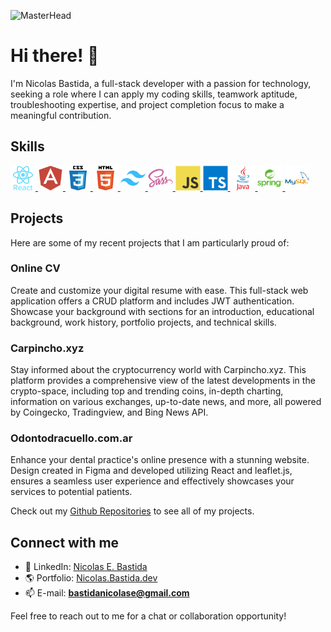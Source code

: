 ![MasterHead](https://i.imgur.com/hrzLF2u.gif)

# Hi there! 👋

I'm Nicolas Bastida, a full-stack developer with a passion for technology, seeking a role where I can apply my coding skills, teamwork aptitude, troubleshooting expertise, and project completion focus to make a meaningful contribution.

## Skills
<a href="https://reactjs.org/" target="_blank" rel="noreferrer">
  <img src="https://raw.githubusercontent.com/devicons/devicon/master/icons/react/react-original-wordmark.svg" alt="react" width="40" height="40"/>
</a>
<a href="https://angular.io/" target="_blank" rel="noreferrer">
  <img src="https://raw.githubusercontent.com/devicons/devicon/master/icons/angularjs/angularjs-plain.svg" alt="angular" width="40" height="40"/>
</a>
<a href="https://developer.mozilla.org/en-US/docs/Web/CSS" target="_blank" rel="noreferrer">
  <img src="https://raw.githubusercontent.com/devicons/devicon/master/icons/css3/css3-original-wordmark.svg" alt="css" width="40" height="40"/>
</a>
<a href="https://developer.mozilla.org/en-US/docs/Web/HTML" target="_blank" rel="noreferrer">
  <img src="https://raw.githubusercontent.com/devicons/devicon/master/icons/html5/html5-original-wordmark.svg" alt="html" width="40" height="40"/>
</a>
<a href="https://tailwindcss.com/" target="_blank" rel="noreferrer">
  <img src="https://raw.githubusercontent.com/devicons/devicon/master/icons/tailwindcss/tailwindcss-plain.svg" alt="tailwind" width="40" height="40"/>
</a>
<a href="https://sass-lang.com/" target="_blank" rel="noreferrer">
  <img src="https://raw.githubusercontent.com/devicons/devicon/master/icons/sass/sass-original.svg" alt="sass" width="40" height="40"/>
</a>
<a href="https://developer.mozilla.org/en-US/docs/Web/JavaScript" target="_blank" rel="noreferrer">
  <img src="https://raw.githubusercontent.com/devicons/devicon/master/icons/javascript/javascript-original.svg" alt="javascript" width="40" height="40"/>
</a>
<a href="https://www.typescriptlang.org/" target="_blank" rel="noreferrer">
  <img src="https://raw.githubusercontent.com/devicons/devicon/master/icons/typescript/typescript-original.svg" alt="typescript" width="40" height="40"/>
</a>
<a href="https://www.java.com" target="_blank" rel="noreferrer"> 
  <img src="https://raw.githubusercontent.com/devicons/devicon/master/icons/java/java-original-wordmark.svg" alt="java" width="40" height="40"/> 
</a>
<a href="https://spring.io/projects/spring-boot" target="_blank" rel="noreferrer"> 
  <img src="https://raw.githubusercontent.com/devicons/devicon/master/icons/spring/spring-original-wordmark.svg" alt="spring boot" width="40" height="40"/> 
</a>
<a href="https://www.mysql.com" target="_blank" rel="noreferrer"> 
  <img src="https://raw.githubusercontent.com/devicons/devicon/master/icons/mysql/mysql-original-wordmark.svg" alt="mysql" width="40" height="40"/> 
</a>

## Projects
Here are some of my recent projects that I am particularly proud of:

### Online CV
Create and customize your digital resume with ease. This full-stack web application offers a CRUD platform and includes JWT authentication. Showcase your background with sections for an introduction, educational background, work history, portfolio projects, and technical skills.

### Carpincho.xyz
Stay informed about the cryptocurrency world with Carpincho.xyz. This platform provides a comprehensive view of the latest developments in the crypto-space, including top and trending coins, in-depth charting, information on various exchanges, up-to-date news, and more, all powered by Coingecko, Tradingview, and Bing News API.

### Odontodracuello.com.ar
Enhance your dental practice's online presence with a stunning website. Design created in Figma and developed utilizing React and leaflet.js, ensures a seamless user experience and effectively showcases your services to potential patients.

Check out my [Github Repositories](https://github.com/BastidaNicolas?tab=repositories) to see all of my projects.

## Connect with me
- 🔗 LinkedIn: [Nicolas E. Bastida](https://www.linkedin.com/in/nicolas-bastida)
- :earth_americas: Portfolio: [Nicolas.Bastida.dev](https://nicolasebastida.netlify.app)
- 📫 E-mail: **bastidanicolase@gmail.com**

Feel free to reach out to me for a chat or collaboration opportunity!


